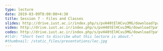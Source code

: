 ```yaml
---
type: lecture
date: 2019-03-09T8:00:00+4:30
title: Session 7 - Files and Classes
slides: http://drive.iust.ac.ir/index.php/s/pvH40tElHCvu3MG/download?path=%2FSlides&files=AP_Session7.pdf
video: http://drive.iust.ac.ir/index.php/s/pvH40tElHCvu3MG/download?path=%2FClassVideos&files=S7.mp4
codes: http://drive.iust.ac.ir/index.php/s/pvH40tElHCvu3MG/download?path=%2FCode&files=S7.zip
#tldr: "Short text to discribe what this lecture is about."
#thumbnail: /static_files/presentations/lec.jpg
---
```

